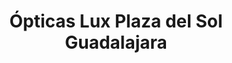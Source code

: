 ---
title: "Ópticas Lux Plaza del Sol Guadalajara"
url: /zapopan/opticas-lux-plaza-del-sol-guadalajara/
shop: Optiker
---